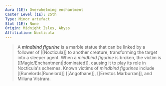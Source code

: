 ```yaml
---
Aura (1E): Overwhelming enchantment
Caster Level (1E): 25th
Type: Minor artefact
Slot (1E): None
Origin: Midnight Isles, Abyss
Affiliation: Nocticula
---
```


> A ***mindbind figurine*** is a marble statue that can be linked by a follower of [[Nocticula]] to another creature, transforming the target into a sleeper agent. When a *mindbind figurine* is broken, the victim is [[Magic/Enchantment|dominated]], causing it to play its role in Nocticula's schemes. Known victims of *mindbind figurines* include [[Runelords|Runelord]] [[Angothane]], [[Erestos Marburran]], and Miliana Vistrara.







